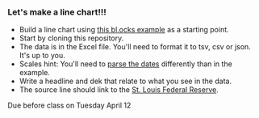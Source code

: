 
### Let's make a line chart!!!

* Build a line chart using [this bl.ocks example](http://bl.ocks.org/mbostock/3883245) as a starting point. 
* Start by cloning this repository.
* The data is in the Excel file. You'll need to format it to tsv, csv or json. It's up to you. 
* Scales hint: You'll need to [parse the dates](https://github.com/mbostock/d3/wiki/Time-Formatting) differently than in the example.
* Write a headline and dek that relate to what you see in the data.
* The source line should link to the [St. Louis Federal Reserve](https://research.stlouisfed.org/fred2/).

Due before class on Tuesday April 12